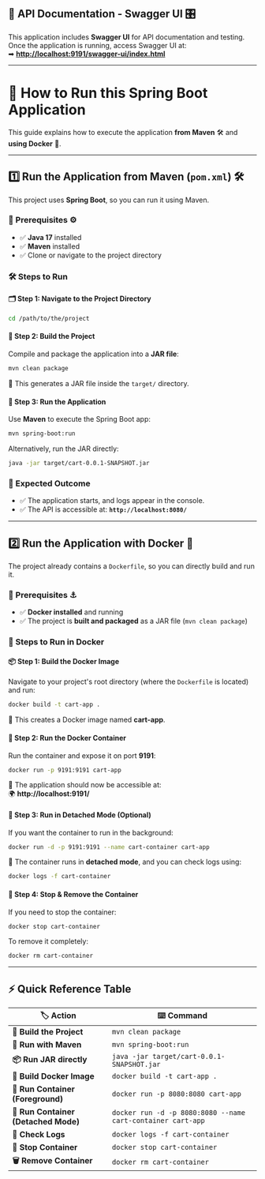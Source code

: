 
## **📝 API Documentation - Swagger UI 🎛️**
This application includes **Swagger UI** for API documentation and testing.  
Once the application is running, access Swagger UI at:  
➡ **[http://localhost:9191/swagger-ui/index.html](http://localhost:9191/swagger-ui/index.html)**

---

# 🚀 How to Run this Spring Boot Application

This guide explains how to execute the application **from Maven** 🛠️ and **using Docker** 🐳.

---

## **1️⃣ Run the Application from Maven (`pom.xml`) 🛠️**
This project uses **Spring Boot**, so you can run it using Maven.

### **📌 Prerequisites** ⚙️
- ✅ **Java 17** installed  
- ✅ **Maven** installed  
- ✅ Clone or navigate to the project directory

### **🛠️ Steps to Run**
#### **🗂️ Step 1: Navigate to the Project Directory**
```sh
cd /path/to/the/project
```

#### **🔨 Step 2: Build the Project**
Compile and package the application into a **JAR file**:
```sh
mvn clean package
```
🎯 This generates a JAR file inside the `target/` directory.

#### **🚀 Step 3: Run the Application**
Use **Maven** to execute the Spring Boot app:
```sh
mvn spring-boot:run
```
Alternatively, run the JAR directly:
```sh
java -jar target/cart-0.0.1-SNAPSHOT.jar
```

### **🎯 Expected Outcome**
- ✅ The application starts, and logs appear in the console.
- ✅ The API is accessible at: **`http://localhost:8080/`**

---

## **2️⃣ Run the Application with Docker 🐳**
The project already contains a `Dockerfile`, so you can directly build and run it.

### **📌 Prerequisites** ⚓
- ✅ **Docker installed** and running  
- ✅ The project is **built and packaged** as a JAR file (`mvn clean package`)

### **🐳 Steps to Run in Docker**
#### **📦 Step 1: Build the Docker Image**
Navigate to your project's root directory (where the `Dockerfile` is located) and run:
```sh
docker build -t cart-app .
```
🔹 This creates a Docker image named **cart-app**.

#### **🚢 Step 2: Run the Docker Container**
Run the container and expose it on port **9191**:
```sh
docker run -p 9191:9191 cart-app
```
🔹 The application should now be accessible at:  
🌍 **http://localhost:9191/**

#### **🌌 Step 3: Run in Detached Mode (Optional)**
If you want the container to run in the background:
```sh
docker run -d -p 9191:9191 --name cart-container cart-app
```
🔹 The container runs in **detached mode**, and you can check logs using:
```sh
docker logs -f cart-container
```

#### **🛑 Step 4: Stop & Remove the Container**
If you need to stop the container:
```sh
docker stop cart-container
```
To remove it completely:
```sh
docker rm cart-container
```

---

## **⚡ Quick Reference Table**
| 🏷️ Action | ⌨️ Command |
|-----------|-------------|
| **🔨 Build the Project** | `mvn clean package` |
| **🚀 Run with Maven** | `mvn spring-boot:run` |
| **📦 Run JAR directly** | `java -jar target/cart-0.0.1-SNAPSHOT.jar` |
| **🐳 Build Docker Image** | `docker build -t cart-app .` |
| **🚢 Run Container (Foreground)** | `docker run -p 8080:8080 cart-app` |
| **🌌 Run Container (Detached Mode)** | `docker run -d -p 8080:8080 --name cart-container cart-app` |
| **📜 Check Logs** | `docker logs -f cart-container` |
| **🛑 Stop Container** | `docker stop cart-container` |
| **🗑️ Remove Container** | `docker rm cart-container` |

